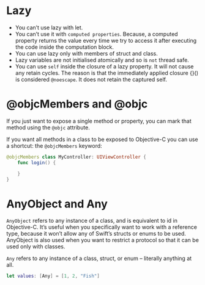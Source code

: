 # Lazy

 - You can’t use lazy with let.
 - You can’t use it with `computed properties`.  Because, a computed property returns the value every time we try to access it after executing the code inside the computation block.
 - You can use lazy only with members of struct and class.
 - Lazy variables are not initialised atomically and so is `not` thread safe.
 - You can use `self` inside the closure of a lazy property.  It will not cause any retain cycles.  The reason is that the immediately applied closure {}() is considered `@noescape`.  It does not retain the captured self.



# @objcMembers and @objc

If you just want to expose a single method or property, you can mark that method using the `@objc` attribute. 

If you want all methods in a class to be exposed to Objective-C you can use a shortcut: the `@objcMembers` keyword:

```Swift
@objcMembers class MyController: UIViewController {
    func login() {

    }
}
```



# AnyObject and Any

`AnyObject` refers to any instance of a class, and is equivalent to id in Objective-C. It’s useful when you specifically want to work with a reference type, because it won’t allow any of Swift’s structs or enums to be used. AnyObject is also used when you want to restrict a protocol so that it can be used only with classes.

`Any` refers to any instance of a class, struct, or enum – literally anything at all.

```Swift
let values: [Any] = [1, 2, "Fish"]
```
